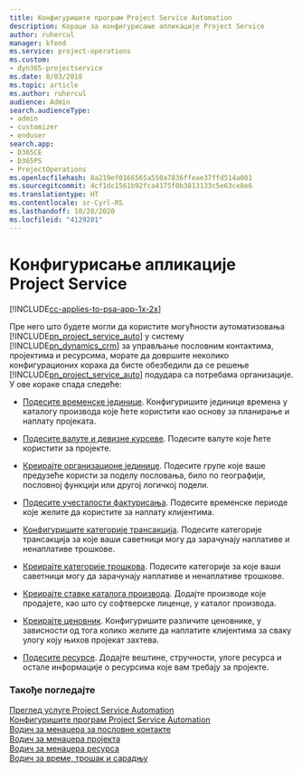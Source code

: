 ```yaml
---
title: Конфигуришите програм Project Service Automation
description: Кораци за конфигурисање апликације Project Service
author: ruhercul
manager: kfend
ms.service: project-operations
ms.custom:
- dyn365-projectservice
ms.date: 8/03/2018
ms.topic: article
ms.author: ruhercul
audience: Admin
search.audienceType:
- admin
- customizer
- enduser
search.app:
- D365CE
- D365PS
- ProjectOperations
ms.openlocfilehash: 8a219ef0166565a550a7836ffeae37ffd514a001
ms.sourcegitcommit: 4cf1dc1561b92fca4175f0b3813133c5e63ce8e6
ms.translationtype: HT
ms.contentlocale: sr-Cyrl-RS
ms.lasthandoff: 10/28/2020
ms.locfileid: "4129201"
---
```

# <a name="configure-project-service"></a>Конфигурисање апликације Project Service

[!INCLUDE[cc-applies-to-psa-app-1x-2x](../includes/cc-applies-to-psa-app-1x-2x.md)]

Пре него што будете могли да користите могућности аутоматизовања [!INCLUDE[pn_project_service_auto](../includes/pn-project-service-auto.md)] у систему [!INCLUDE[pn_dynamics_crm](../includes/pn-dynamics-crm.md)] за управљање пословним контактима, пројектима и ресурсима, морате да довршите неколико конфигурационих корака да бисте обезбедили да се решење [!INCLUDE[pn_project_service_auto](../includes/pn-project-service-auto.md)] подудара са потребама организације. У ове кораке спада следеће:  
  
-   [Подесите временске јединице](../psa/set-up-time-units.md). Конфигуришите јединице времена у каталогу производа које ћете користити као основу за планирање и наплату пројеката.  
  
-   [Подесите валуте и девизне курсеве](../psa/set-up-currencies-exchange-rates.md). Подесите валуте које ћете користити за пројекте.  
  
-   [Креирајте организационе јединице](../psa/create-organizational-units.md). Подесите групе које ваше предузеће користи за поделу пословања, било по географији, пословној функцији или другој логичкој подели.  
  
-   [Подесите учесталости фактурисања](../psa/set-up-invoice-frequencies.md). Подесите временске периоде које желите да користите за наплату клијентима.  
  
-   [Конфигуришите категорије трансакција](../psa/configure-transaction-categories.md). Подесите категорије трансакција за које ваши саветници могу да зарачунају наплативе и ненаплативе трошкове.  
  
-   [Креирајте категорије трошкова](../psa/configure-expense-categories.md). Подесите категорије за које ваши саветници могу да зарачунају наплативе и ненаплативе трошкове.  
  
-   [Креирајте ставке каталога производа](../psa/create-product-catalog-items.md). Додајте производе које продајете, као што су софтверске лиценце, у каталог производа.  
  
-   [Креирајте ценовник](../psa/create-price-list.md). Конфигуришите различите ценовнике, у зависности од тога колико желите да наплатите клијентима за сваку улогу коју њихов пројекат захтева.  
  
-   [Подесите ресурсе](../psa/set-up-resources.md). Додајте вештине, стручности, улоге ресурса и остале информације о ресурсима које вам требају за пројекте.  
  
### <a name="see-also"></a>Такође погледајте  
 [Преглед услуге Project Service Automation](../psa/overview.md)   
 [Конфигуришите програм Project Service Automation](../psa/configure.md)   
 [Водич за менаџера за пословне контакте](../psa/account-manager-guide.md)   
 [Водич за менаџера пројекта](../psa/project-manager-guide.md)   
 [Водич за менаџера ресурса](../psa/resource-manager-guide.md)   
 [Водич за време, трошак и сарадњу](../psa/time-expense-collaboration-guide.md)
